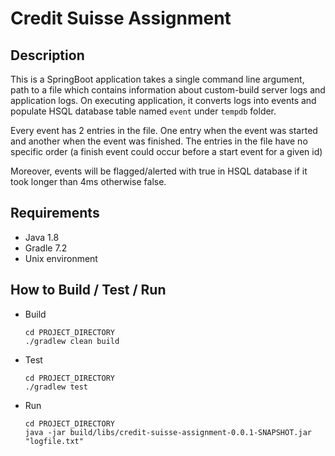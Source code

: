 # Credit Suisse Assignment

## Description
This is a SpringBoot application takes a single command line argument, path to a file which contains information about custom-build server logs and application logs. On executing application, it converts logs into events and populate HSQL database table named `event` under `tempdb` folder.

Every event has 2 entries in the file. One entry when the event was started and another when the event was finished. The entries in the file have no specific order (a finish event could occur before a start event for a given id)

Moreover, events will be flagged/alerted with true in HSQL database if it took longer than 4ms otherwise false.


## Requirements
- Java 1.8
- Gradle 7.2
- Unix environment


## How to Build / Test / Run
- Build
    ```
    cd PROJECT_DIRECTORY
    ./gradlew clean build
    ```
- Test
    ```
    cd PROJECT_DIRECTORY
    ./gradlew test
    ```
- Run
    ```
    cd PROJECT_DIRECTORY
    java -jar build/libs/credit-suisse-assignment-0.0.1-SNAPSHOT.jar "logfile.txt"
    ```






